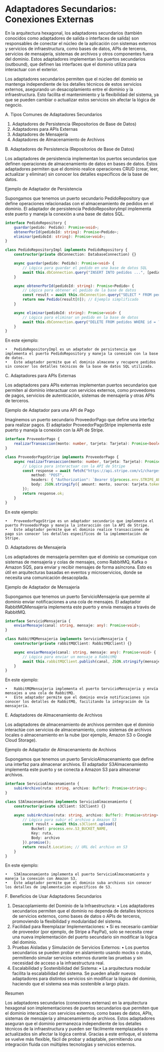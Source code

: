 # Adaptadores Secundarios: Conexiones Externas

En la arquitectura hexagonal, los adaptadores secundarios (también conocidos como adaptadores de salida o interfaces de salida) son responsables de conectar el núcleo de la aplicación con sistemas externos y servicios de infraestructura, como bases de datos, APIs de terceros, servicios de mensajería, sistemas de archivos y otros componentes fuera del dominio. Estos adaptadores implementan los puertos secundarios (outbound), que definen las interfaces que el dominio utiliza para interactuar con el exterior.

Los adaptadores secundarios permiten que el núcleo del dominio se mantenga independiente de los detalles técnicos de estos servicios externos, asegurando un desacoplamiento entre el dominio y la infraestructura. Esto facilita el mantenimiento y la flexibilidad del sistema, ya que se pueden cambiar o actualizar estos servicios sin afectar la lógica de negocio.

A. Tipos Comunes de Adaptadores Secundarios

1.	Adaptadores de Persistencia (Repositorios de Base de Datos)
2.	Adaptadores para APIs Externas
3.	Adaptadores de Mensajería
4.	Adaptadores de Almacenamiento de Archivos

B. Adaptadores de Persistencia (Repositorios de Base de Datos)

Los adaptadores de persistencia implementan los puertos secundarios que definen operaciones de almacenamiento de datos en bases de datos. Estos adaptadores permiten que el dominio realice operaciones CRUD (crear, leer, actualizar y eliminar) sin conocer los detalles específicos de la base de datos.

Ejemplo de Adaptador de Persistencia

Supongamos que tenemos un puerto secundario PedidoRepository que define operaciones relacionadas con el almacenamiento de pedidos en el dominio. El adaptador de persistencia PedidoRepositoryImpl implementa este puerto y maneja la conexión a una base de datos SQL.

```typescript
interface PedidoRepository {
    guardar(pedido: Pedido): Promise<void>;
    obtenerPorId(pedidoId: string): Promise<Pedido>;
    eliminar(pedidoId: string): Promise<void>;
}

class PedidoRepositoryImpl implements PedidoRepository {
    constructor(private dbConnection: DatabaseConnection) {}

    async guardar(pedido: Pedido): Promise<void> {
        // Lógica para guardar el pedido en una base de datos SQL
        await this.dbConnection.query("INSERT INTO pedidos ...", [pedido.id, pedido.datos]);
    }

    async obtenerPorId(pedidoId: string): Promise<Pedido> {
        // Lógica para obtener el pedido de la base de datos
        const result = await this.dbConnection.query("SELECT * FROM pedidos WHERE id = ?", [pedidoId]);
        return new Pedido(result[0]); // Ejemplo simplificado
    }

    async eliminar(pedidoId: string): Promise<void> {
        // Lógica para eliminar un pedido en la base de datos
        await this.dbConnection.query("DELETE FROM pedidos WHERE id = ?", [pedidoId]);
    }
}
```
En este ejemplo:

	•	PedidoRepositoryImpl es un adaptador de persistencia que implementa el puerto PedidoRepository y maneja la conexión con la base de datos.
	•	Este adaptador permite que el dominio almacene y recupere pedidos sin conocer los detalles técnicos de la base de datos SQL utilizada.

C. Adaptadores para APIs Externas

Los adaptadores para APIs externas implementan puertos secundarios que permiten al dominio interactuar con servicios externos, como proveedores de pagos, servicios de autenticación, sistemas de mensajería y otras APIs de terceros.

Ejemplo de Adaptador para una API de Pago

Imaginemos un puerto secundario ProveedorPago que define una interfaz para realizar pagos. El adaptador ProveedorPagoStripe implementa este puerto y maneja la conexión con la API de Stripe.
```typescript
interface ProveedorPago {
    realizarTransaccion(monto: number, tarjeta: Tarjeta): Promise<boolean>;
}

class ProveedorPagoStripe implements ProveedorPago {
    async realizarTransaccion(monto: number, tarjeta: Tarjeta): Promise<boolean> {
        // Lógica para interactuar con la API de Stripe
        const response = await fetch("https://api.stripe.com/v1/charges", {
            method: "POST",
            headers: { "Authorization": `Bearer ${process.env.STRIPE_API_KEY}` },
            body: JSON.stringify({ amount: monto, source: tarjeta.token })
        });
        return response.ok;
    }
}
```
En este ejemplo:

	•	ProveedorPagoStripe es un adaptador secundario que implementa el puerto ProveedorPago y maneja la interacción con la API de Stripe.
	•	Este adaptador permite que el dominio realice transacciones de pago sin conocer los detalles específicos de la implementación de Stripe.

D. Adaptadores de Mensajería

Los adaptadores de mensajería permiten que el dominio se comunique con sistemas de mensajería y colas de mensajes, como RabbitMQ, Kafka o Amazon SQS, para enviar y recibir mensajes de forma asíncrona. Esto es útil en arquitecturas basadas en eventos y microservicios, donde se necesita una comunicación desacoplada.

Ejemplo de Adaptador de Mensajería

Supongamos que tenemos un puerto ServicioMensajeria que permite al dominio enviar notificaciones a una cola de mensajes. El adaptador RabbitMQMensajeria implementa este puerto y envía mensajes a través de RabbitMQ.
```typescript
interface ServicioMensajeria {
    enviarMensaje(canal: string, mensaje: any): Promise<void>;
}

class RabbitMQMensajeria implements ServicioMensajeria {
    constructor(private rabbitMQClient: RabbitMQClient) {}

    async enviarMensaje(canal: string, mensaje: any): Promise<void> {
        // Lógica para enviar un mensaje a RabbitMQ
        await this.rabbitMQClient.publish(canal, JSON.stringify(mensaje));
    }
}
```
En este ejemplo:

	•	RabbitMQMensajeria implementa el puerto ServicioMensajeria y envía mensajes a una cola de RabbitMQ.
	•	Este adaptador permite que el dominio envíe notificaciones sin conocer los detalles de RabbitMQ, facilitando la integración de la mensajería.

E. Adaptadores de Almacenamiento de Archivos

Los adaptadores de almacenamiento de archivos permiten que el dominio interactúe con servicios de almacenamiento, como sistemas de archivos locales o almacenamiento en la nube (por ejemplo, Amazon S3 o Google Cloud Storage).

Ejemplo de Adaptador de Almacenamiento de Archivos

Supongamos que tenemos un puerto ServicioAlmacenamiento que define una interfaz para almacenar archivos. El adaptador S3Almacenamiento implementa este puerto y se conecta a Amazon S3 para almacenar archivos.
```typescript
interface ServicioAlmacenamiento {
    subirArchivo(ruta: string, archivo: Buffer): Promise<string>;
}

class S3Almacenamiento implements ServicioAlmacenamiento {
    constructor(private s3Client: S3Client) {}

    async subirArchivo(ruta: string, archivo: Buffer): Promise<string> {
        // Lógica para subir el archivo a Amazon S3
        const result = await this.s3Client.upload({
            Bucket: process.env.S3_BUCKET_NAME,
            Key: ruta,
            Body: archivo
        }).promise();
        return result.Location; // URL del archivo en S3
    }
}
```
En este ejemplo:

	•	S3Almacenamiento implementa el puerto ServicioAlmacenamiento y maneja la conexión con Amazon S3.
	•	Este adaptador permite que el dominio suba archivos sin conocer los detalles de implementación específicos de S3.

F. Beneficios de Usar Adaptadores Secundarios

1.	Desacoplamiento del Dominio de la Infraestructura:
	•	Los adaptadores secundarios permiten que el dominio no dependa de detalles técnicos de servicios externos, como bases de datos o APIs de terceros, promoviendo la flexibilidad y modularidad del sistema.
2.	Facilidad para Reemplazar Implementaciones:
	•	Si es necesario cambiar de proveedor (por ejemplo, de Stripe a PayPal), solo se necesita crear una nueva implementación del puerto secundario sin modificar la lógica del dominio.
3.	Pruebas Aisladas y Simulación de Servicios Externos:
	•	Los puertos secundarios se pueden probar en aislamiento usando mocks o stubs, permitiendo simular servicios externos durante las pruebas y sin necesidad de acceso a la infraestructura real.
4.	Escalabilidad y Sostenibilidad del Sistema:
	•	La arquitectura modular facilita la escalabilidad del sistema. Se pueden añadir nuevos adaptadores para distintos servicios sin modificar la lógica del dominio, haciendo que el sistema sea más sostenible a largo plazo.

Resumen

Los adaptadores secundarios (conexiones externas) en la arquitectura hexagonal son implementaciones de puertos secundarios que permiten que el dominio interactúe con servicios externos, como bases de datos, APIs, sistemas de mensajería y almacenamiento de archivos. Estos adaptadores aseguran que el dominio permanezca independiente de los detalles técnicos de la infraestructura y pueden ser fácilmente reemplazados o actualizados sin afectar la lógica central. Gracias a este enfoque, el sistema se vuelve más flexible, fácil de probar y adaptable, permitiendo una integración fluida con múltiples tecnologías y servicios externos.